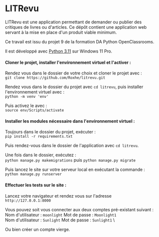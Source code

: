 # LITRevu
LITRevu est une application permettant de demander ou publier des critiques de livres ou d'articles.
Ce dépôt contient une application web servant à la mise en place d'un produit viable minimum.

Ce travail est issu du projet 9 de la formation DA Python OpenClassrooms.

Il est développé avec [Python 3.11](https://www.python.org/downloads/release/python-3110/) sur Windows 11 Pro.

#### Cloner le projet, installer l'environnement virtuel et l'activer :

Rendez vous dans le dossier de votre choix et cloner le projet avec : \
`git clone https://github.com/Roxhe/litrevu.git`

Rendez vous dans le dossier du projet avec `cd litrevu`, puis installer l'environnement virtuel avec : \
`python -m venv 'env'`  

Puis activez le avec : \
`source env/Scripts/activate`

#### Installer les modules nécessaire dans l'environnement virtuel :

Toujours dans le dossier du projet, exécuter : \
`pip install -r requirements.txt`

Puis rendez-vous dans le dossier de l'application avec `cd litrevu`.

Une fois dans le dossier, exécutez : \
`python manage.py makemigrations` puis `python manage.py migrate` 

Puis lancez le site sur votre serveur local en exécutant la commande : \
`python manage.py runserver`

#### Effectuer les tests sur le site :

Lancez votre navigateur et rendez vous sur l'adresse `http://127.0.0.1:8000`

Vous pouvez soit vous connecter aux deux comptes pré-existant suivant : \
Nom d'utilisateur : `moonlight` Mot de passe : `Moonlight1` \
Nom d'utilisateur : `Sunlight` Mot de passe : `Sunlight1` \

Ou bien créer un compte vierge.

